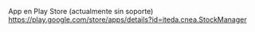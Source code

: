 App en Play Store (actualmente sin soporte)
https://play.google.com/store/apps/details?id=iteda.cnea.StockManager
